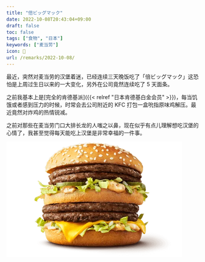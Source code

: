 ```yaml
---
title: "倍ビッグマック"
date: 2022-10-08T20:43:04+09:00
draft: false
toc: false
tags: ["食物", "日本"]
keywords: ["麦当劳"]
icon: 🍔
url: /remarks/2022-10-08/
---
```


最近，突然对麦当劳的汉堡着迷，已经连续三天晚饭吃了「倍ビッグマック」这恐怕是上周过生日以来的一大变化，另外在公司竟然连续吃了 5 天面条。

<!--more-->

之前我基本上是[完全的肯德基派]({{< relref "日本肯德基白金会员" >}})，每当饥饿或者感到压力的时候，时常会去公司附近的 KFC 打包一盒吮指原味鸡解压。最近竟然对炸鸡的热情锐减。

之前对那些在麦当劳门口大排长龙的人嗤之以鼻，现在似乎有点儿理解想吃汉堡的心情了，我甚至觉得每天能吃上汉堡是非常幸福的一件事。

[![倍ビッグマック](featured_Bai-Big-Mac.webp)](https://www.mcdonalds.co.jp/products/4550/)

